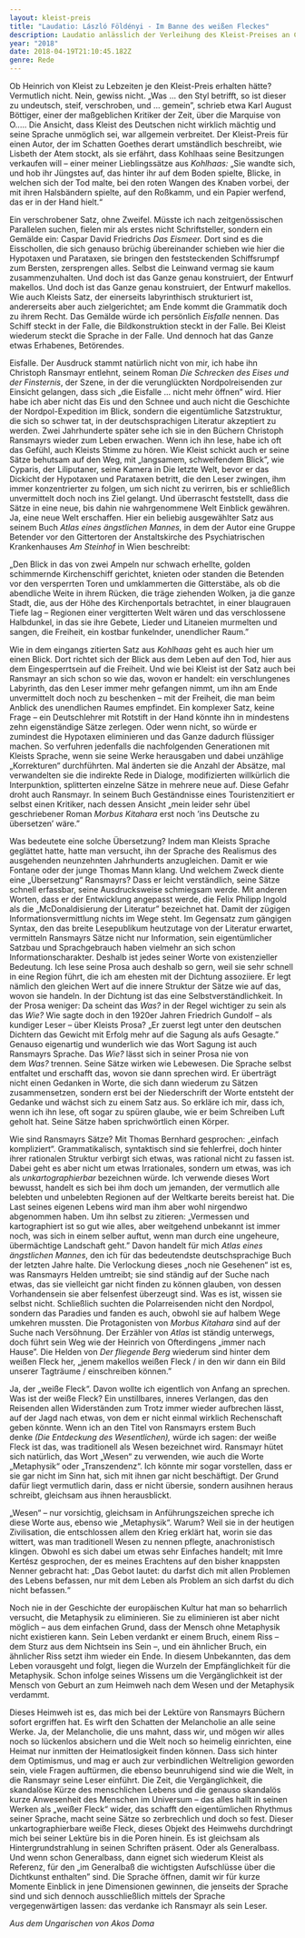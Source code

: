 ```yaml
---
layout: kleist-preis
title: "Laudatio: László Földényi - Im Banne des weißen Fleckes"
description: Laudatio anlässlich der Verleihung des Kleist-Preises an Christoph Ransmayr.
year: "2018"
date: 2018-04-19T21:10:45.182Z
genre: Rede
---
```

Ob Heinrich von Kleist zu Lebzeiten je den Kleist-Preis erhalten hätte? Vermutlich nicht. Nein, gewiss nicht. „Was ... den Styl betrifft, so ist dieser zu undeutsch, steif, verschroben, und … gemein”, schrieb etwa Karl August Böttiger, einer der maßgeblichen Kritiker der Zeit, über die Marquise von O..... Die Ansicht, dass Kleist des Deutschen nicht wirklich mächtig und seine Sprache unmöglich sei, war allgemein verbreitet. Der Kleist-Preis für einen Autor, der im Schatten Goethes derart umständlich beschreibt, wie Lisbeth der Atem stockt, als sie erfährt, dass Kohlhaas seine Besitzungen verkaufen will – einer meiner Lieblingssätze aus *Kohlhaas:* „Sie wandte sich, und hob ihr Jüngstes auf, das hinter ihr auf dem Boden spielte, Blicke, in welchen sich der Tod malte, bei den roten Wangen des Knaben vorbei, der mit ihren Halsbändern spielte, auf den Roßkamm, und ein Papier werfend, das er in der Hand hielt.“

Ein verschrobener Satz, ohne Zweifel. Müsste ich nach zeitgenössischen Parallelen suchen, fielen mir als erstes nicht Schriftsteller, sondern ein Gemälde ein: Caspar David Friedrichs *Das Eismeer.* Dort sind es die Eisschollen, die sich genauso brüchig übereinander schieben wie hier die Hypotaxen und Parataxen, sie bringen den feststeckenden Schiffsrumpf zum Bersten, zersprengen alles. Selbst die Leinwand vermag sie kaum zusammenzuhalten. Und doch ist das Ganze genau konstruiert, der Entwurf makellos. Und doch ist das Ganze genau konstruiert, der Entwurf makellos. Wie auch Kleists Satz, der einerseits labyrinthisch strukturiert ist, andererseits aber auch zielgerichtet; am Ende kommt die Grammatik doch zu ihrem Recht. Das Gemälde würde ich persönlich *Eisfalle* nennen. Das Schiff steckt in der Falle, die Bildkonstruktion steckt in der Falle. Bei Kleist wiederum steckt die Sprache in der Falle. Und dennoch hat das Ganze etwas Erhabenes, Betörendes.

Eisfalle. Der Ausdruck stammt natürlich nicht von mir, ich habe ihn Christoph Ransmayr entlehnt, seinem Roman *Die Schrecken des Eises und der Finsternis*, der Szene, in der die verunglückten Nordpolreisenden zur Einsicht gelangen, dass sich „die Eisfalle ... nicht mehr öffnen” wird. Hier habe ich aber nicht das Eis und den Schnee und auch nicht die Geschichte der Nordpol-Expedition im Blick, sondern die eigentümliche Satzstruktur, die sich so schwer tat, in der deutschsprachigen Literatur akzeptiert zu werden. Zwei Jahrhunderte später sehe ich sie in den Büchern Christoph Ransmayrs wieder zum Leben erwachen. Wenn ich ihn lese, habe ich oft das Gefühl, auch Kleists Stimme zu hören. Wie Kleist schickt auch er seine Sätze behutsam auf den Weg, mit „langsamem, schweifendem Blick”, wie Cyparis, der Liliputaner, seine Kamera in Die letzte Welt, bevor er das Dickicht der Hypotaxen und Parataxen betritt, die den Leser zwingen, ihm immer konzentrierter zu folgen, um sich nicht zu verirren, bis er schließlich unvermittelt doch noch ins Ziel gelangt. Und überrascht feststellt, dass die Sätze in eine neue, bis dahin nie wahrgenommene Welt Einblick gewähren. Ja, eine neue Welt erschaffen. Hier ein beliebig ausgewählter Satz aus seinem Buch *Atlas eines ängstlichen Mannes,* in dem der Autor eine Gruppe Betender vor den Gittertoren der Anstaltskirche des Psychiatrischen Krankenhauses *Am Steinhof* in Wien beschreibt:

„Den Blick in das von zwei Ampeln nur schwach erhellte, golden schimmernde Kirchenschiff gerichtet, knieten oder standen die Betenden vor den versperrten Toren und umklammerten die Gitterstäbe, als ob die abendliche Weite in ihrem Rücken, die träge ziehenden Wolken, ja die ganze Stadt, die, aus der Höhe des Kirchenportals betrachtet, in einer blaugrauen Tiefe lag – Regionen einer vergitterten Welt wären und das verschlossene Halbdunkel, in das sie ihre Gebete, Lieder und Litaneien murmelten und sangen, die Freiheit, ein kostbar funkelnder, unendlicher Raum.”

Wie in dem eingangs zitierten Satz aus *Kohlhaas* geht es auch hier um einen Blick. Dort richtet sich der Blick aus dem Leben auf den Tod, hier aus dem Eingesperrtsein auf die Freiheit. Und wie bei Kleist ist der Satz auch bei Ransmayr an sich schon so wie das, wovon er handelt: ein verschlungenes Labyrinth, das den Leser immer mehr gefangen nimmt, um ihn am Ende unvermittelt doch noch zu beschenken – mit der Freiheit, die man beim Anblick des unendlichen Raumes empfindet. Ein komplexer Satz, keine Frage – ein Deutschlehrer mit Rotstift in der Hand könnte ihn in mindestens zehn eigenständige Sätze zerlegen. Oder wenn nicht, so würde er zumindest die Hypotaxen eliminieren und das Ganze dadurch flüssiger machen. So verfuhren jedenfalls die nachfolgenden Generationen mit Kleists Sprache, wenn sie seine Werke herausgaben und dabei unzählige „Korrekturen“ durchführten. Mal änderten sie die Anzahl der Absätze, mal verwandelten sie die indirekte Rede in Dialoge, modifizierten willkürlich die Interpunktion, splitterten einzelne Sätze in mehrere neue auf. Diese Gefahr droht auch Ransmayr. In seinem Buch Geständnisse eines Touristenzitiert er selbst einen Kritiker, nach dessen Ansicht „mein leider sehr übel geschriebener Roman *Morbus Kitahara* erst noch ’ins Deutsche zu übersetzen’ wäre.”

Was bedeutete eine solche Übersetzung? Indem man Kleists Sprache geglättet hatte, hatte man versucht, ihn der Sprache des Realismus des ausgehenden neunzehnten Jahrhunderts anzugleichen. Damit er wie Fontane oder der junge Thomas Mann klang. Und welchem Zweck diente eine „Übersetzung“ Ransmayrs? Dass er leicht verständlich, seine Sätze schnell erfassbar, seine Ausdrucksweise schmiegsam werde. Mit anderen Worten, dass er der Entwicklung angepasst werde, die Felix Philipp Ingold als die „McDonaldisierung der Literatur” bezeichnet hat. Damit der zügigen Informationsvermittlung nichts im Wege steht. Im Gegensatz zum gängigen Syntax, den das breite Lesepublikum heutzutage von der Literatur erwartet, vermitteln Ransmayrs Sätze nicht nur Information, sein eigentümlicher Satzbau und Sprachgebrauch haben vielmehr an sich schon Informationscharakter. Deshalb ist jedes seiner Worte von existenzieller Bedeutung. Ich lese seine Prosa auch deshalb so gern, weil sie sehr schnell in eine Region führt, die ich am ehesten mit der Dichtung assoziiere. Er legt nämlich den gleichen Wert auf die innere Struktur der Sätze wie auf das, wovon sie handeln. In der Dichtung ist das eine Selbstverständlichkeit. In der Prosa weniger: Da scheint das *Was?* in der Regel wichtiger zu sein als das *Wie?* Wie sagte doch in den 1920er Jahren Friedrich Gundolf – als kundiger Leser – über Kleists Prosa? „Er zuerst legt unter den deutschen Dichtern das Gewicht mit Erfolg mehr auf die Sagung als aufs Gesagte.” Genauso eigenartig und wunderlich wie das Wort Sagung ist auch Ransmayrs Sprache. Das *Wie?* lässt sich in seiner Prosa nie von dem *Was?* trennen. Seine Sätze wirken wie Lebewesen. Die Sprache selbst entfaltet und erschafft das, wovon sie dann sprechen wird. Er überträgt nicht einen Gedanken in Worte, die sich dann wiederum zu Sätzen zusammensetzen, sondern erst bei der Niederschrift der Worte entsteht der Gedanke und wächst sich zu einem Satz aus. So erkläre ich mir, dass ich, wenn ich ihn lese, oft sogar zu spüren glaube, wie er beim Schreiben Luft geholt hat. Seine Sätze haben sprichwörtlich einen Körper.

Wie sind Ransmayrs Sätze? Mit Thomas Bernhard gesprochen: „einfach kompliziert“. Grammatikalisch, syntaktisch sind sie fehlerfrei, doch hinter ihrer rationalen Struktur verbirgt sich etwas, was rational nicht zu fassen ist. Dabei geht es aber nicht um etwas Irrationales, sondern um etwas, was ich als *unkartographierbar* bezeichnen würde. Ich verwende dieses Wort bewusst, handelt es sich bei ihm doch um jemanden, der vermutlich alle belebten und unbelebten Regionen auf der Weltkarte bereits bereist hat. Die Last seines eigenen Lebens wird man ihm aber wohl nirgendwo abgenommen haben. Um ihn selbst zu zitieren: „Vermessen und kartographiert ist so gut wie alles, aber weitgehend unbekannt ist immer noch, was sich in einem selber auftut, wenn man durch eine ungeheure, übermächtige Landschaft geht.” Davon handelt für mich *Atlas eines ängstlichen Mannes*, den ich für das bedeutendste deutschsprachige Buch der letzten Jahre halte. Die Verlockung dieses „noch nie Gesehenen“ ist es, was Ransmayrs Helden umtreibt; sie sind ständig auf der Suche nach etwas, das sie vielleicht gar nicht finden zu können glauben, von dessen Vorhandensein sie aber felsenfest überzeugt sind. Was es ist, wissen sie selbst nicht. Schließlich suchten die Polarreisenden nicht den Nordpol, sondern das Paradies und fanden es auch, obwohl sie auf halbem Wege umkehren mussten. Die Protagonisten von *Morbus Kitahara* sind auf der Suche nach Versöhnung. Der Erzähler von *Atlas* ist ständig unterwegs, doch führt sein Weg wie der Heinrich von Ofterdingens „immer nach Hause”. Die Helden von *Der fliegende Berg* wiederum sind hinter dem weißen Fleck her, „jenem makellos weißen Fleck / in den wir dann ein Bild unserer Tagträume / einschreiben können.”

Ja, der „weiße Fleck“. Davon wollte ich eigentlich von Anfang an sprechen. Was ist der weiße Fleck? Ein unstillbares, inneres Verlangen, das den Reisenden allen Widerständen zum Trotz immer wieder aufbrechen lässt, auf der Jagd nach etwas, von dem er nicht einmal wirklich Rechenschaft geben könnte. Wenn ich an den Titel von Ransmayrs erstem Buch denke *(Die Entdeckung des Wesentlichen),* würde ich sagen: der weiße Fleck ist das, was traditionell als Wesen bezeichnet wird. Ransmayr hütet sich natürlich, das Wort „Wesen“ zu verwenden, wie auch die Worte „Metaphysik“ oder „Transzendenz“. Ich könnte mir sogar vorstellen, dass er sie gar nicht im Sinn hat, sich mit ihnen gar nicht beschäftigt. Der Grund dafür liegt vermutlich darin, dass er nicht übersie, sondern ausihnen heraus schreibt, gleichsam aus ihnen herausblickt.

„Wesen“ – nur vorsichtig, gleichsam in Anführungszeichen spreche ich diese Worte aus, ebenso wie „Metaphysik“. Warum? Weil sie in der heutigen Zivilisation, die entschlossen allem den Krieg erklärt hat, worin sie das wittert, was man traditionell Wesen zu nennen pflegte, anachronistisch klingen. Obwohl es sich dabei um etwas sehr Einfaches handelt; mit Imre Kertész gesprochen, der es meines Erachtens auf den bisher knappsten Nenner gebracht hat: „Das Gebot lautet: du darfst dich mit allen Problemen des Lebens befassen, nur mit dem Leben als Problem an sich darfst du dich nicht befassen.“

Noch nie in der Geschichte der europäischen Kultur hat man so beharrlich versucht, die Metaphysik zu eliminieren. Sie zu eliminieren ist aber nicht möglich – aus dem einfachen Grund, dass der Mensch ohne Metaphysik nicht existieren kann. Sein Leben verdankt er einem Bruch, einem Riss – dem Sturz aus dem Nichtsein ins Sein –, und ein ähnlicher Bruch, ein ähnlicher Riss setzt ihm wieder ein Ende. In diesem Unbekannten, das dem Leben vorausgeht und folgt, liegen die Wurzeln der Empfänglichkeit für die Metaphysik. Schon infolge seines Wissens um die Vergänglichkeit ist der Mensch von Geburt an zum Heimweh nach dem Wesen und der Metaphysik verdammt.

Dieses Heimweh ist es, das mich bei der Lektüre von Ransmayrs Büchern sofort ergriffen hat. Es wirft den Schatten der Melancholie an alle seine Werke. Ja, der Melancholie, die uns mahnt, dass wir, und mögen wir alles noch so lückenlos absichern und die Welt noch so heimelig einrichten, eine Heimat nur inmitten der Heimatlosigkeit finden können. Dass sich hinter dem Optimismus, und mag er auch zur verbindlichen Weltreligion geworden sein, viele Fragen auftürmen, die ebenso beunruhigend sind wie die Welt, in die Ransmayr seine Leser einführt. Die Zeit, die Vergänglichkeit, die skandalöse Kürze des menschlichen Lebens und die genauso skandalös kurze Anwesenheit des Menschen im Universum – das alles hallt in seinen Werken als „weißer Fleck“ wider, das schafft den eigentümlichen Rhythmus seiner Sprache, macht seine Sätze so zerbrechlich und doch so fest. Dieser unkartographierbare weiße Fleck, dieses Objekt des Heimwehs durchdringt mich bei seiner Lektüre bis in die Poren hinein. Es ist gleichsam als Hintergrundstrahlung in seinen Schriften präsent. Oder als Generalbass. Und wenn schon Generalbass, dann eignet sich wiederum Kleist als Referenz, für den „im Generalbaß die wichtigsten Aufschlüsse über die Dichtkunst enthalten” sind. Die Sprache öffnen, damit wir für kurze Momente Einblick in jene Dimensionen gewinnen, die jenseits der Sprache sind und sich dennoch ausschließlich mittels der Sprache vergegenwärtigen lassen: das verdanke ich Ransmayr als sein Leser.

*Aus dem Ungarischen von Akos Doma*